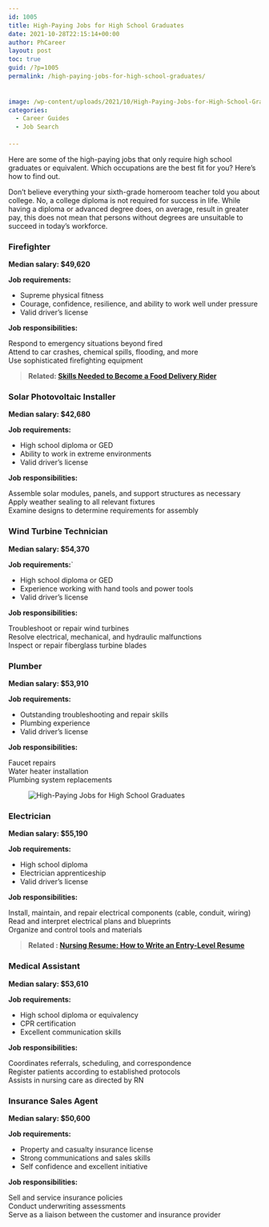 ```yaml
---
id: 1005
title: High-Paying Jobs for High School Graduates
date: 2021-10-28T22:15:14+00:00
author: PhCareer
layout: post
toc: true
guid: /?p=1005
permalink: /high-paying-jobs-for-high-school-graduates/


image: /wp-content/uploads/2021/10/High-Paying-Jobs-for-High-School-Graduates-1.jpg
categories:
  - Career Guides
  - Job Search
 
---
```

Here are some of the high-paying jobs that only require high school graduates or equivalent. Which occupations are the best fit for you? Here&#8217;s how to find out.

Don&#8217;t believe everything your sixth-grade homeroom teacher told you about college. No, a college diploma is not required for success in life. While having a diploma or advanced degree does, on average, result in greater pay, this does not mean that persons without degrees are unsuitable to succeed in today&#8217;s workforce.

 

### **Firefighter**

**Median salary: $49,620**

**Job requirements:**

  * Supreme physical fitness
  * Courage, confidence, resilience, and ability to work well under pressure
  * Valid driver’s license

**Job responsibilities:**

Respond to emergency situations beyond fired  
Attend to car crashes, chemical spills, flooding, and more  
Use sophisticated firefighting equipment

 

 

<blockquote class="wp-block-quote">
  <p>
    <strong>Related: <a href="/skills-needed-to-become-a-food-delivery-rider/">Skills Needed to Become a Food Delivery Rider</a></strong>
  </p>
</blockquote>

### **Solar Photovoltaic Installer**

**Median salary: $42,680**

**Job requirements:**

  * High school diploma or GED
  * Ability to work in extreme environments
  * Valid driver’s license

**Job responsibilities:**

Assemble solar modules, panels, and support structures as necessary  
Apply weather sealing to all relevant fixtures  
Examine designs to determine requirements for assembly

 
 

### **Wind Turbine Technician**

**Median salary: $54,370**

**Job requirements:**\`

  * High school diploma or GED
  * Experience working with hand tools and power tools
  * Valid driver’s license

**Job responsibilities:**

Troubleshoot or repair wind turbines  
Resolve electrical, mechanical, and hydraulic malfunctions  
Inspect or repair fiberglass turbine blades

 
 

### **Plumber**

**Median salary: $53,910**

**Job requirements:**

  * Outstanding troubleshooting and repair skills
  * Plumbing experience
  * Valid driver’s license

**Job responsibilities:**

Faucet repairs  
Water heater installation  
Plumbing system replacements


<figure class="wp-block-image size-full">

<img loading="lazy" width="640" height="427" src="/wp-content/uploads/2021/10/High-Paying-Jobs-for-High-School-Graduates.jpg" alt="High-Paying Jobs for High School Graduates" class="wp-image-1006" srcset="/wp-content/uploads/2021/10/High-Paying-Jobs-for-High-School-Graduates.jpg 640w, /wp-content/uploads/2021/10/High-Paying-Jobs-for-High-School-Graduates-300x200.jpg 300w" sizes="(max-width: 640px) 100vw, 640px" /> </figure> 

 
### **Electrician**

**Median salary: $55,190**

**Job requirements:**

  * High school diploma
  * Electrician apprenticeship
  * Valid driver’s license

**Job responsibilities:**

Install, maintain, and repair electrical components (cable, conduit, wiring)  
Read and interpret electrical plans and blueprints  
Organize and control tools and materials

 

<blockquote class="wp-block-quote">
  <p>
    <strong>Related : <a href="/nursing-resume-how-to-write-an-entry-level-resume/">Nursing Resume: How to Write an Entry-Level Resume</a></strong>
  </p>
</blockquote>

 
### **Medical Assistant**

**Median salary: $53,610**

**Job requirements:**

  * High school diploma or equivalency
  * CPR certification
  * Excellent communication skills

**Job responsibilities:**

Coordinates referrals, scheduling, and correspondence  
Register patients according to established protocols  
Assists in nursing care as directed by RN

 
 
### **Insurance Sales Agent**

**Median salary: $50,600**

**Job requirements:**

  * Property and casualty insurance license
  * Strong communications and sales skills
  * Self confidence and excellent initiative

**Job responsibilities:**

Sell and service insurance policies  
Conduct underwriting assessments  
Serve as a liaison between the customer and insurance provider

 
 